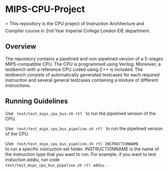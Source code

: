 # MIPS-CPU-Project
:star: This repository is the CPU project of Instruction Architecture and Compiler course in 2nd Year Imperial College London EIE department.

## Overview
The repository contains a pipelined and non-pipelined version of a 5-stages MIPS-compatible CPU. The CPU is programmed using Verilog. Moreover, a testbench with a reference CPU coded using C++ is included. The testbench consists of automatically generated testcases for each required instruciton and several general testcases containing a mixture of different instructions.

## Running Guidelines
Use <code> test/test_mips_cpu_bus.sh rtl </code> to run the pipelined version of the CPU.

Use <code> test/test_mips_cpu_bus_pipeline.sh rtl </code> to run the pipelined version of the CPU.

Use <code> test/test_mips_cpu_bus_pipeline.sh rtl INSTRUCTIONNAME </code> to run a specific instruction set folder. INSTRUCTIONNAME is the name of the instruction type that you want to run. For example, if you want to test instuction *addiu*, run code  <code> test/test_mips_cpu_bus_pipeline.sh rtl addiu </code>.
